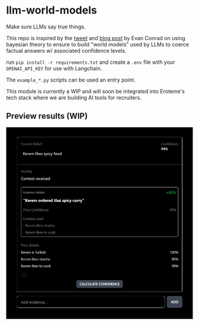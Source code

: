 # llm-world-models
Make sure LLMs say true things.

This repo is inspired by the [tweet](https://twitter.com/evanjconrad/status/1627173324513230849) and [blog post](https://evanjconrad.com/posts/world-models) by Evan Conrad on using bayesian theory to ensure to build "world models" used by LLMs to coerce factual answers w/ associated confidence levels.

run `pip install -r requirements.txt` and create a `.env` file with your `OPENAI_API_KEY` for use with Langchain.

The `example_*.py` scripts can be used an entry point.

This module is currently a WIP and will soon be integrated into Eroteme's tech stack where we are building AI tools for recruiters.

## Preview results (WIP)

![frontend preview](./img/Capture.PNG)
